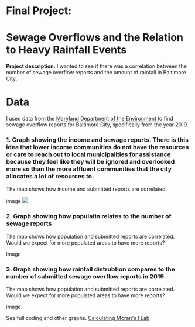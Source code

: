 # Final Project: 

# Sewage Overflows and the Relation to Heavy Rainfall Events
**Project description:**  I wanted to see if there was a correlation between the number of sewage overflow reports and the amount of rainfall in Baltimore City. 

# Data
I used data from the [Maryland Department of the Environment ]([url](https://mde.maryland.gov/programs/water/compliance/pages/reportedseweroverflow.aspx)) to find sewage overflow reports for Baltimore City, specifically from the year 2019. 


### 1. Graph showing the income and sewage reports. There is this idea that lower income communities do not have the resources or care to reach out to local municipalities for assistance because they feel like they will be ignored and overlooked more so than the more affluent communities that the city allocates a lot of resources to.

The map shows how income and submitted reports are correlated. 

image
<img src="/lab_morans/receive_snap.png?raw=true"/>

### 2. Graph showing how populatin relates to the number of sewage reports

The map shows how population and submitted reports are correlated. Would we expect for more populated areas to have more reports?

image

### 3. Graph showing how rainfall distrubtion compares to the number of submitted sewage overflow reports in 2019.

The map shows how population and submitted reports are correlated. Would we expect for more populated areas to have more reports?

image


See full coding and other graphs. 
[Calculating Moran's I Lab](https://mfairfieldpeak.github.io/lab_morans/week9_moransi_writeup.pdf)
